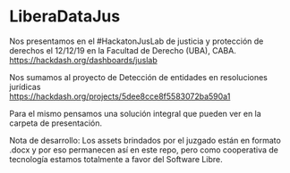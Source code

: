 # LiberaDataJus


Nos presentamos en el #HackatonJusLab de justicia y protección de derechos el 12/12/19 en la Facultad de Derecho (UBA), CABA.  
https://hackdash.org/dashboards/juslab  

Nos sumamos al proyecto de Detección de entidades en resoluciones jurídicas  
https://hackdash.org/projects/5dee8cce8f5583072ba590a1  

Para el mismo pensamos una solución integral que pueden ver en la carpeta de presentación.

Nota de desarrollo: Los assets brindados por el juzgado están en formato .docx y por eso permanecen así en este repo, pero como cooperativa de tecnología estamos totalmente a favor del Software Libre.


